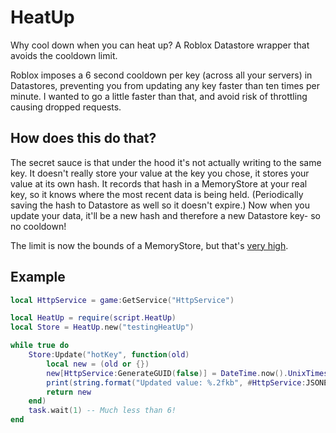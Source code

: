 # HeatUp

Why cool down when you can heat up? A Roblox Datastore wrapper that avoids the cooldown limit.

Roblox imposes a 6 second cooldown per key (across all your servers) in Datastores, preventing you from updating any key faster than ten times per minute. I wanted to go a little faster than that, and avoid risk of throttling causing dropped requests.

## How does this do that?

The secret sauce is that under the hood it's not actually writing to the same key. It doesn't really store your value at the key you chose, it stores your value at its own hash. It records that hash in a MemoryStore at your real key, so it knows where the most recent data is being held. (Periodically saving the hash to Datastore as well so it doesn't expire.) Now when you update your data, it'll be a new hash and therefore a new Datastore key- so no cooldown!

The limit is now the bounds of a MemoryStore, but that's [very high](https://developer.roblox.com/en-us/articles/memory-store#limits).

## Example

```Lua
local HttpService = game:GetService("HttpService")

local HeatUp = require(script.HeatUp)
local Store = HeatUp.new("testingHeatUp")

while true do
	Store:Update("hotKey", function(old)
		local new = (old or {})
		new[HttpService:GenerateGUID(false)] = DateTime.now().UnixTimestampMillis
		print(string.format("Updated value: %.2fkb", #HttpService:JSONEncode(new)/1024))
		return new
	end)
	task.wait(1) -- Much less than 6!
end
```
